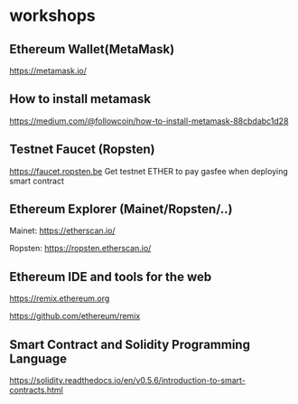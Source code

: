 # workshops


## Ethereum Wallet(MetaMask)
https://metamask.io/

## How to install metamask
https://medium.com/@followcoin/how-to-install-metamask-88cbdabc1d28

## Testnet Faucet (Ropsten) 
https://faucet.ropsten.be
Get testnet ETHER to pay gasfee when deploying smart contract

## Ethereum Explorer (Mainet/Ropsten/..)
Mainet: https://etherscan.io/

Ropsten: https://ropsten.etherscan.io/

## Ethereum IDE and tools for the web
https://remix.ethereum.org

https://github.com/ethereum/remix

## Smart Contract and Solidity Programming Language
https://solidity.readthedocs.io/en/v0.5.6/introduction-to-smart-contracts.html

